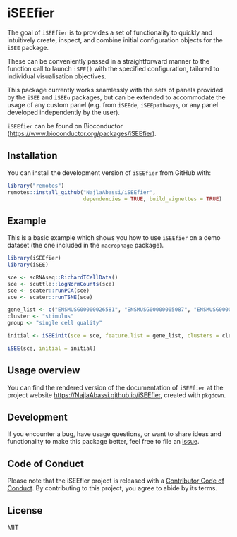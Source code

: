 # iSEEfier

The goal of `iSEEfier` is to provides a set of functionality to quickly and intuitively create, 
inspect, and combine initial configuration objects for the `iSEE` package. 

These can be conveniently passed in a straightforward manner to the function call 
to launch `iSEE()` with the specified configuration,  tailored to individual visualisation
objectives. 

This package currently works seamlessly with the sets of panels provided by the 
`iSEE` and `iSEEu` packages, but can be extended to accommodate the usage of any 
custom panel (e.g. from `iSEEde`, `iSEEpathways`, or any panel developed independently
by the user).

`iSEEfier` can be found on Bioconductor
(<https://www.bioconductor.org/packages/iSEEfier>).

## Installation

You can install the development version of `iSEEfier` from GitHub with:

``` r
library("remotes")
remotes::install_github("NajlaAbassi/iSEEfier", 
                        dependencies = TRUE, build_vignettes = TRUE)
```

## Example

This is a basic example which shows you how to use `iSEEfier` on a demo
dataset (the one included in the `macrophage` package).

``` r
library(iSEEfier)
library(iSEE)

sce <- scRNAseq::RichardTCellData()
sce <- scuttle::logNormCounts(sce)
sce <- scater::runPCA(sce)
sce <- scater::runTSNE(sce)

gene_list <- c("ENSMUSG00000026581", "ENSMUSG00000005087", "ENSMUSG00000015437")
cluster <- "stimulus"
group <- "single cell quality"

initial <- iSEEinit(sce = sce, feature.list = gene_list, clusters = cluster, groups = group)

iSEE(sce, initial = initial)
```

## Usage overview

You can find the rendered version of the documentation of `iSEEfier` at
the project website <https://NajlaAbassi.github.io/iSEEfier>,
created with `pkgdown`.

## Development

If you encounter a bug, have usage questions, or want to share ideas and
functionality to make this package better, feel free to file an
[issue](https://github.com/NajlaAbassi/iSEEfier/issues).

## Code of Conduct

Please note that the iSEEfier project is released with a [Contributor Code of Conduct](https://contributor-covenant.org/version/2/1/CODE_OF_CONDUCT.html). 
By contributing to this project, you agree to abide by its terms.

## License

MIT

